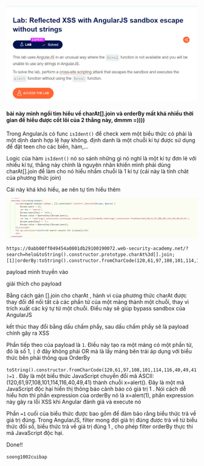 ![image](../img/16.1.png)

#### bài này mình ngồi tìm hiểu về charAt[].join và orderBy mất khá nhiều thời gian để hiểu được cốt lõi của 2 thằng này, dmmm =))))

Trong AngularJs có func `isIdent()` để check xem một biểu thức có phải là một dịnh danh hợp lệ hay không. định danh là một chuỗi kí tự được sử dụng để đặt teen cho các biến, hàm,...

Logic của hàm `isIdent()` nó so sánh những gì nó nghĩ là một kí tự đơn lẻ với nhiều kí tự, thằng này chính là nguyên nhân khiến mình phải dùng charAt[].join để làm cho nó hiểu nhầm chuỗi là 1 kí tự (cái này là tính chât của phương thức join)

Cái này khá khó hiểu, ae nên tự tìm hiểu thêm

![image](../img/16.2.png)

```
https://0abb00ff049454a0801db29100190072.web-security-academy.net/?search=helo&toString().constructor.prototype.charAt%3d[].join;[1]|orderBy:toString().constructor.fromCharCode(120,61,97,108,101,114,116,40,49,41)=1
```

payload mình truyền vào

giải thích cho payload

Bằng cách gán [].join cho charAt , hành vi của phương thức charAt được thay đổi để nối tất cả các phần tử của một mảng thành một chuỗi, thay vì trích xuất các ký tự từ một chuỗi. Điều này sẽ giúp bypass sandbox của AngularJS

kết thúc thay đổi bằng dấu chấm phẩy, sau dấu chấm phẩy sẽ là payload chính gây ra XSS

Phần tiếp theo của payload là `1`. Điều này tạo ra một mảng có một phần tử, đó là số 1, `|` ở đây không phải OR mà là lấy mảng bên trái áp dụng với biểu thức bên phải thông qua OrderBy 

`toString().constructor.fromCharCode(120,61,97,108,101,114,116,40,49,41)=1` . Đây là một biểu thức JavaScript chuyển đổi mã ASCII: (120,61,97,108,101,114,116,40,49,41) thành chuỗi x=alert(). Đây là một mã JavaScript độc hại hiển thị thông báo cảnh báo có giá trị 1 . Nói cách dễ hiểu hơn thì phần expression của orderBy nó là x=alert(1), phần expression này gây ra lỗi XSS khi Angular đánh giá và execute nó

Phần `=1` cuối của biểu thức được bao gồm để đảm bảo rằng biểu thức trả về giá trị đúng. Trong AngularJS, filter mong đợi giá trị đúng được trả về từ biểu thức đối số, biểu thức trả về giá trị đúng 1 , cho phép filter orderBy thực thi mã JavaScript độc hại.

Done!!

`soong1002cuibap`

